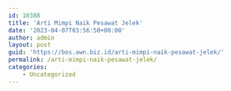 ```yaml
---
id: 10388
title: 'Arti Mimpi Naik Pesawat Jelek'
date: '2023-04-07T03:56:50+00:00'
author: admin
layout: post
guid: 'https://bos.awn.biz.id/arti-mimpi-naik-pesawat-jelek/'
permalink: /arti-mimpi-naik-pesawat-jelek/
categories:
    - Uncategorized
---
```


